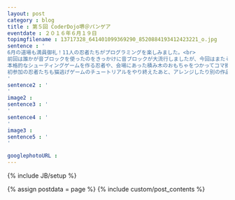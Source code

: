 ```yaml
---
layout: post
category : blog
title : 第５回 CoderDojo堺＠パンゲア
eventdate : ２０１６年６月１９日
topimgfilename : 13717328_641401099369290_8520884193412423221_o.jpg
sentence : '
6月の道場も満員御礼！11人の忍者たちがプログラミングを楽しみました。<br>
前回は誰かが音ブロックを使ったのをきっかけに音ブロックが大流行しましたが、今回はまたそれぞれ別の作品に取り組む忍者たち。<br>
本格的なシューティングゲームを作る忍者や、会場にあった積み木のおもちゃをつかってコマ撮りアニメを作る忍者などがいて、今回も色々な作品が飛び出しました。<br>
初参加の忍者たちも猫逃げゲームのチュートリアルをやり終えたあと、アレンジしたり別の作品を作ったりとそれぞれプログラミングを楽しみました^^<br>
'
sentence2 : '
'
image2 :
sentence3 : '
'
sentence4 : '
'
image3 :
sentence5 : '
'

googlephotoURL : 
---
```

{% include JB/setup %}

{% assign postdata = page %}
{% include custom/post_contents %}
